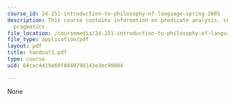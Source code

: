 ```yaml
---
course_id: 24-251-introduction-to-philosophy-of-language-spring-2005
description: This course contains information on predicate analysis, semantics and
  pragmatics.
file_location: /coursemedia/24-251-introduction-to-philosophy-of-language-spring-2005/68cac4419e69f8d49798143e3ec90084_handout1.pdf
file_type: application/pdf
layout: pdf
title: handout1.pdf
type: course
uid: 68cac4419e69f8d49798143e3ec90084

---
```

None